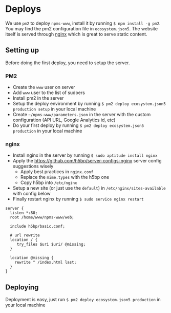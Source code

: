 # Deploys

We use `pm2` to deploy `npms-www`, install it by running `$ npm install -g pm2`. You may find the pm2 configuration file in `ecosystem.json5`.
The website itself is served through [nginx](http://nginx.org/) which is great to serve static content.


## Setting up

Before doing the first deploy, you need to setup the server.

### PM2

- Create the `www` user on server
- Add `www` user to the list of sudoers
- Install pm2 in the server
- Setup the deploy environment by running `$ pm2 deploy ecosystem.json5 production setup` in your local machine
- Create `~/npms-www/parameters.json` in the server with the custom configuration (API URL, Google Analytics id, etc)
- Do your first deploy by running `$ pm2 deploy ecosystem.json5 production` in your local machine

### nginx

- Install nginx in the server by running `$ sudo aptitude install nginx`
- Apply the https://github.com/h5bp/server-configs-nginx server config suggestions wisely
  - Apply best practices in `nginx.conf`
  - Replace the `mime.types` with the h5bp one
  - Copy h5bp into `/etc/nginx`
- Setup a new site (or just use the `default`) in `/etc/nginx/sites-available` with config below
- Finally restart nginx by running `$ sudo service nginx restart`

```
server {
  listen *:80;
  root /home/www/npms-www/web;

  include h5bp/basic.conf;

  # url rewrite
  location / {
     try_files $uri $uri/ @missing;
  }

  location @missing {
    rewrite ^ /index.html last;
  }
}
```


## Deploying

Deployment is easy, just run `$ pm2 deploy ecosystem.json5 production` in your local machine
